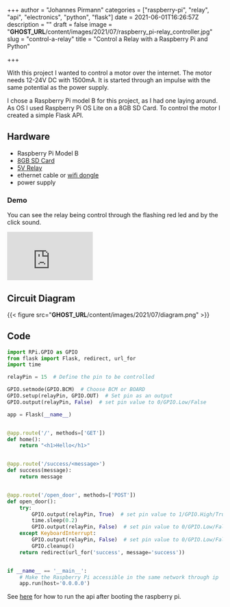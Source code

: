+++
author = "Johannes Pirmann"
categories = ["raspberry-pi", "relay", "api", "electronics", "python", "flask"]
date = 2021-06-01T16:26:57Z
description = ""
draft = false
image = "__GHOST_URL__/content/images/2021/07/raspberry_pi-relay_controller.jpg"
slug = "control-a-relay"
title = "Control a Relay with a Raspberry Pi and Python"

+++


With this project I wanted to control a motor over the internet. The motor needs 12-24V DC with 1500mA. It is started through an impulse with the same potential as the power supply.

I chose a Raspberry Pi model B for this project, as I had one laying around. As OS I used Raspberry Pi OS Lite on a 8GB SD Card. To control the motor I created a simple Flask API.

## Hardware

* Raspberry Pi Model B
* [8GB SD Card](https://www.amazon.de/SanDisk-SDSDB-8192-BULK-Secure-Digital-Speicherkarte/dp/B000UZL0YU/ref=sr_1_3?__mk_de_DE=%C3%85M%C3%85%C5%BD%C3%95%C3%91&crid=34QMCF02EMGAH&dchild=1&keywords=sandisk+8gb+sd+karte&qid=1622633571&sprefix=san+disk+8gb+s%2Caps%2C156&sr=8-3)
* [5V Relay](https://www.az-delivery.de/products/relais-modul?variant=8138392109152)
* ethernet cable or [wifi dongle](https://www.amazon.de/AVM-MU-MIMO-Dualband-WLAN-5-GHz-Verbindungen-Multi-User-MIMO/dp/B074H1GDBJ/ref=sr_1_5?__mk_de_DE=%C3%85M%C3%85%C5%BD%C3%95%C3%91&crid=2RXNVJN032HUP&dchild=1&keywords=fritz+wlan+usb+stick+n+v2&qid=1622633494&sprefix=fritz+wlan+usb%2Caps%2C157&sr=8-5)
* power supply

### Demo

You can see the relay being control through the flashing red led and by the click sound.

<iframe width="200" height="113" src="https://www.youtube.com/embed/Ih_BLnO3msk?feature=oembed" frameborder="0" allow="accelerometer; autoplay; clipboard-write; encrypted-media; gyroscope; picture-in-picture" allowfullscreen></iframe>

## Circuit Diagram

{{< figure src="__GHOST_URL__/content/images/2021/07/diagram.png" >}}

## Code

```python
import RPi.GPIO as GPIO
from flask import Flask, redirect, url_for
import time

relayPin = 15  # Define the pin to be controlled

GPIO.setmode(GPIO.BCM)  # Choose BCM or BOARD
GPIO.setup(relayPin, GPIO.OUT)  # Set pin as an output
GPIO.output(relayPin, False)  # set pin value to 0/GPIO.Low/False

app = Flask(__name__)


@app.route('/', methods=['GET'])
def home():
    return "<h1>Hello</h1>"


@app.route('/success/<message>')
def success(message):
    return message


@app.route('/open_door', methods=['POST'])
def open_door():
    try:
        GPIO.output(relayPin, True)  # set pin value to 1/GPIO.High/True
        time.sleep(0.2)
        GPIO.output(relayPin, False)  # set pin value to 0/GPIO.Low/False
    except KeyboardInterrupt:
        GPIO.output(relayPin, False)  # set pin value to 0/GPIO.Low/False
        GPIO.cleanup()
    return redirect(url_for('success', message='success'))


if __name__ == '__main__':
    # Make the Raspberry Pi accessible in the same network through ip
    app.run(host='0.0.0.0')
```

See [here](https://www.raspberrypi-spy.co.uk/2015/10/how-to-autorun-a-python-script-on-boot-using-systemd/) for how to run the api after booting the raspberry pi.

